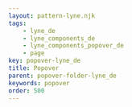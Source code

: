 ```yaml
---
layout: pattern-lyne.njk
tags: 
    - lyne_de
    - lyne_components_de
    - lyne_components_popover_de
    - page
key: popover-lyne_de
title: Popover
parent: popover-folder-lyne_de
keywords: popover
order: 500
---
```

